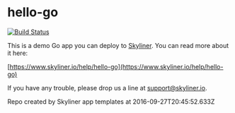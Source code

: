 # hello-go

[![Build Status](https://travis-ci.org/skylinerhq/hello-go.svg?branch=master)](https://travis-ci.org/skylinerhq/hello-go)

This is a demo Go app you can deploy to [Skyliner](https://www.skyliner.io). You can read more about it here:

[https://www.skyliner.io/help/hello-go](https://www.skyliner.io/help/hello-go)

If you have any trouble, please drop us a line at [support@skyliner.io](mailto:support@skyliner.io?Subject=Help%20with%20hello-go).

Repo created by Skyliner app templates at 2016-09-27T20:45:52.633Z